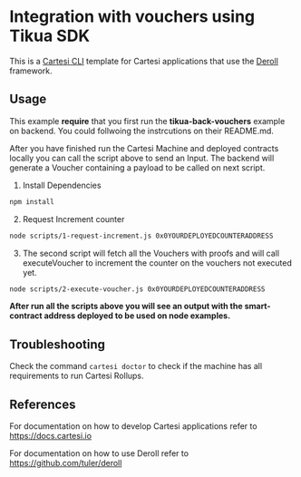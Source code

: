 # Integration with vouchers using Tikua SDK

This is a [Cartesi CLI](https://docs.cartesi.io/cartesi-rollups/1.3/quickstart/) template for Cartesi applications that use the [Deroll](https://github.com/tuler/deroll) framework.

## Usage

This example **require** that you first run the **tikua-back-vouchers** example on backend. You could follwoing the instrcutions on their README.md.

After you have finished run the Cartesi Machine and deployed contracts locally you can call the script above to send an Input. The backend will generate a Voucher containing a payload to be called on next script.

1. Install Dependencies

```sh
npm install
```

2. Request Increment counter

```sh
node scripts/1-request-increment.js 0x0YOURDEPLOYEDCOUNTERADDRESS
```

3. The second script will fetch all the Vouchers with proofs and will call executeVoucher to increment the counter on the vouchers not executed yet.

```sh
node scripts/2-execute-voucher.js 0x0YOURDEPLOYEDCOUNTERADDRESS
```

**After run all the scripts above you will see an output with the smart-contract address deployed to be used on node examples.**

## Troubleshooting

Check the command `cartesi doctor` to check if the machine has all requirements to run Cartesi Rollups.

## References

For documentation on how to develop Cartesi applications refer to https://docs.cartesi.io

For documentation on how to use Deroll refer to https://github.com/tuler/deroll
